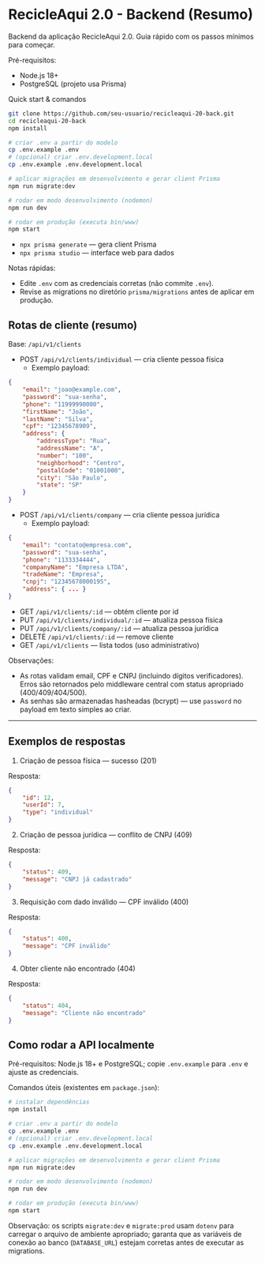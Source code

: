# RecicleAqui 2.0 - Backend (Resumo)

Backend da aplicação RecicleAqui 2.0. Guia rápido com os passos mínimos para começar.

Pré-requisitos:
- Node.js 18+
- PostgreSQL (projeto usa Prisma)

Quick start & comandos
```bash
git clone https://github.com/seu-usuario/recicleaqui-20-back.git
cd recicleaqui-20-back
npm install

# criar .env a partir do modelo
cp .env.example .env
# (opcional) criar .env.development.local
cp .env.example .env.development.local

# aplicar migrações em desenvolvimento e gerar client Prisma
npm run migrate:dev

# rodar em modo desenvolvimento (nodemon)
npm run dev

# rodar em produção (executa bin/www)
npm start
```
- `npx prisma generate` — gera client Prisma
- `npx prisma studio` — interface web para dados

Notas rápidas:
- Edite `.env` com as credenciais corretas (não commite `.env`).
- Revise as migrations no diretório `prisma/migrations` antes de aplicar em produção.

Rotas de cliente (resumo)
-------------------------

Base: `/api/v1/clients`

- POST `/api/v1/clients/individual` — cria cliente pessoa física
	- Exemplo payload:

```json
{
	"email": "joao@example.com",
	"password": "sua-senha",
	"phone": "11999990000",
	"firstName": "João",
	"lastName": "Silva",
	"cpf": "12345678909",
	"address": {
		"addressType": "Rua",
		"addressName": "A",
		"number": "100",
		"neighborhood": "Centro",
		"postalCode": "01001000",
		"city": "São Paulo",
		"state": "SP"
	}
}
```

- POST `/api/v1/clients/company` — cria cliente pessoa jurídica
	- Exemplo payload:

```json
{
	"email": "contato@empresa.com",
	"password": "sua-senha",
	"phone": "1133334444",
	"companyName": "Empresa LTDA",
	"tradeName": "Empresa",
	"cnpj": "12345678000195",
	"address": { ... }
}
```

- GET `/api/v1/clients/:id` — obtém cliente por id
- PUT `/api/v1/clients/individual/:id` — atualiza pessoa física
- PUT `/api/v1/clients/company/:id` — atualiza pessoa jurídica
- DELETE `/api/v1/clients/:id` — remove cliente
- GET `/api/v1/clients` — lista todos (uso administrativo)

Observações:
- As rotas validam email, CPF e CNPJ (incluindo dígitos verificadores). Erros são retornados pelo middleware central com status apropriado (400/409/404/500).
- As senhas são armazenadas hasheadas (bcrypt) — use `password` no payload em texto simples ao criar.


---

Exemplos de respostas
---------------------

1) Criação de pessoa física — sucesso (201)

Resposta:

```json
{
	"id": 12,
	"userId": 7,
	"type": "individual"
}
```

2) Criação de pessoa jurídica — conflito de CNPJ (409)

Resposta:

```json
{
	"status": 409,
	"message": "CNPJ já cadastrado"
}
```

3) Requisição com dado inválido — CPF inválido (400)

Resposta:

```json
{
	"status": 400,
	"message": "CPF inválido"
}
```

4) Obter cliente não encontrado (404)

Resposta:

```json
{
	"status": 404,
	"message": "Cliente não encontrado"
}
```

Como rodar a API localmente
--------------------------

Pré-requisitos: Node.js 18+ e PostgreSQL; copie `.env.example` para `.env` e ajuste as credenciais.

Comandos úteis (existentes em `package.json`):

```bash
# instalar dependências
npm install

# criar .env a partir do modelo
cp .env.example .env
# (opcional) criar .env.development.local
cp .env.example .env.development.local

# aplicar migrações em desenvolvimento e gerar client Prisma
npm run migrate:dev

# rodar em modo desenvolvimento (nodemon)
npm run dev

# rodar em produção (executa bin/www)
npm start
```

Observação: os scripts `migrate:dev` e `migrate:prod` usam `dotenv` para carregar o arquivo de ambiente apropriado; garanta que as variáveis de conexão ao banco (`DATABASE_URL`) estejam corretas antes de executar as migrations.

